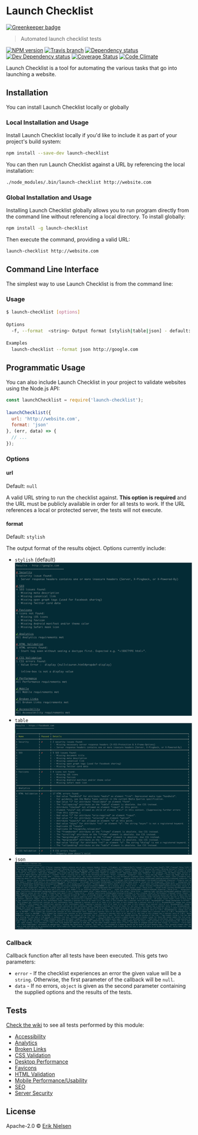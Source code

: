 # Launch Checklist

[![Greenkeeper badge](https://badges.greenkeeper.io/nielse63/site-launch-checklist.svg)](https://greenkeeper.io/)

> Automated launch checklist tests

[![NPM version][npm-image]][npm-url]
[![Travis branch][travis-image]][travis-url]
[![Dependency status][david-dm-image]][david-dm-url]
[![Dev Dependency status][david-dm-dev-image]][david-dm-dev-url]
[![Coverage Status][coveralls-image]][coveralls-url]
[![Code Climate][codeclimate-image]][codeclimate-url]

[npm-url]: https://www.npmjs.com/package/launch-checklist
[npm-image]: https://img.shields.io/npm/v/launch-checklist.svg?style=flat-square
[travis-url]: https://travis-ci.org/nielse63/launch-checklist
[travis-image]: https://img.shields.io/travis/nielse63/launch-checklist/master.svg?style=flat-square
[david-dm-url]: https://github.com/nielse63/launch-checklist/blob/master/package.json
[david-dm-image]: https://img.shields.io/david/nielse63/launch-checklist.svg
[david-dm-dev-url]: https://github.com/nielse63/launch-checklist/blob/master/package.json
[david-dm-dev-image]: https://img.shields.io/david/dev/nielse63/launch-checklist.svg
[coveralls-url]: https://coveralls.io/github/nielse63/launch-checklist
[coveralls-image]: https://img.shields.io/coveralls/nielse63/launch-checklist/master.svg?style=flat-square
[codeclimate-url]: https://codeclimate.com/github/nielse63/launch-checklist
[codeclimate-image]: https://img.shields.io/codeclimate/github/nielse63/launch-checklist.svg?style=flat-square

Launch Checklist is a tool for automating the various tasks that go into launching a website.

## Installation

You can install Launch Checklist locally or globally

### Local Installation and Usage

Install Launch Checklist locally if you'd like to include it as part of your project's build system:

```sh
npm install --save-dev launch-checklist
```

You can then run Launch Checklist against a URL by referencing the local installation:

```sh
./node_modules/.bin/launch-checklist http://website.com
```

### Global Installation and Usage

Installing Launch Checklist globally allows you to run program directly from the command line without referencing a local directory. To install globally:

```sh
npm install -g launch-checklist
```

Then execute the command, providing a valid URL:

```sh
launch-checklist http://website.com
```

## Command Line Interface

The simplest way to use Launch Checklist is from the command line:

### Usage

```sh
$ launch-checklist [options]

Options
  -f, --format  <string> Output format [stylish|table|json] - default: stylish

Examples
  launch-checklist --format json http://google.com
```

## Programmatic Usage

You can also include Launch Checklist in your project to validate websites using the Node.js API:

```js
const launchChecklist = require('launch-checklist');

launchChecklist({
  url: 'http://website.com',
  format: 'json'
}, (err, data) => {
  // ...
});
```

### Options

#### url

Default: `null`

A valid URL string to run the checklist against. **This option is required** and the URL must be publicly available in order for all tests to work. If the URL references a local or protected server, the tests will not execute.

#### format

Default: `stylish`

The output format of the results object. Options currently include:

* `stylish` (default)![](https://raw.githubusercontent.com/nielse63/launch-checklist/master/static/stylish.png)
* `table`![](https://raw.githubusercontent.com/nielse63/launch-checklist/master/static/table.png)
* `json`![](https://raw.githubusercontent.com/nielse63/launch-checklist/master/static/json.png)

### Callback

Callback function after all tests have been executed. This gets two parameters:

* `error` - If the checklist experiences an error the given value will be a `string`. Otherwise, the first parameter of the callback will be `null`.
* `data` - If no errors, `object` is given as the second parameter containing the supplied options and the results of the tests.

## Tests

[Check the wiki](https://github.com/nielse63/launch-checklist/wiki) to see all tests performed by this module:

* [Accessibility](https://github.com/nielse63/launch-checklist/wiki/Accessibility)
* [Analytics](https://github.com/nielse63/launch-checklist/wiki/Analytics)
* [Broken Links](https://github.com/nielse63/launch-checklist/wiki/Broken-Links)
* [CSS Validation](https://github.com/nielse63/launch-checklist/wiki/CSS-Validation)
* [Desktop Performance](https://github.com/nielse63/launch-checklist/wiki/Desktop-Performance)
* [Favicons](https://github.com/nielse63/launch-checklist/wiki/Favicons)
* [HTML Validation](https://github.com/nielse63/launch-checklist/wiki/HTML-Validation)
* [Mobile Performance/Usability](https://github.com/nielse63/launch-checklist/wiki/Mobile-Performance-Usability)
* [SEO](https://github.com/nielse63/launch-checklist/wiki/SEO)
* [Server Security](https://github.com/nielse63/launch-checklist/wiki/Server-Security)

## License

Apache-2.0 © [Erik Nielsen](https://312development.com)
